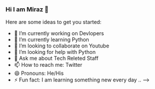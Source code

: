 ### Hi I am Miraz 👋



Here are some ideas to get you started:

- 🔭 I’m currently working on Devlopers
- 🌱 I’m currently learning Python
- 👯 I’m looking to collaborate on Youtube
- 🤔 I’m looking for help with Python
- 💬 Ask me about Tech Releted Staff
- 📫 How to reach me: Twitter
- 😄 Pronouns: He/His
- ⚡ Fun fact: I am learning something new every day ..
-->
